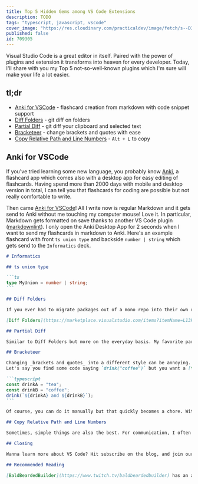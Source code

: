 ```yaml
---
title: Top 5 Hidden Gems among VS Code Extensions
description: TODO
tags: "typescript, javascript, vscode"
cover_image: "https://res.cloudinary.com/practicaldev/image/fetch/s--D3t6KdBd--/c_imagga_scale,f_auto,fl_progressive,h_420,q_auto,w_1000/https://dev-to-uploads.s3.amazonaws.com/uploads/articles/3yzspddr8hbaq6pksosa.png"
published: false
id: 709305
---
```


Visual Studio Code is a great editor in itself. Paired with the power of plugins and extension it transforms into heaven for every developer. Today, I'll share with you my Top 5 not-so-well-known plugins which I'm sure will make your life a lot easier.

## tl;dr

- [Anki for VSCode](https://marketplace.visualstudio.com/items?itemName=jasew.anki) - flashcard creation from markdown with code snippet support
- [Diff Folders](https://marketplace.visualstudio.com/items?itemName=L13RARY.l13-diff) - git diff on folders
- [Partial Diff](https://marketplace.visualstudio.com/items?itemName=ryu1kn.partial-diff) - git diff your clipboard and selected text
- [Bracketeer](https://marketplace.visualstudio.com/items?itemName=pustelto.bracketeer) - change brackets and quotes with ease
- [Copy Relative Path and Line Numbers](https://marketplace.visualstudio.com/items?itemName=ezforo.copy-relative-path-and-line-numbers) - `Alt + L` to copy

## Anki for VSCode

If you've tried learning some new language, you probably know [Anki](https://apps.ankiweb.net/), a flashcard app which comes also with a desktop app for easy editing of flashcards. Having spend more than 2000 days with mobile and desktop version in total, I can tell you that flashcards for coding are possible but not really comfortable to write.

Then came [Anki for VSCode](https://marketplace.visualstudio.com/items?itemName=jasew.anki)! All I write now is regular Markdown and it gets send to Anki without me touching my computer mouse! Love it. In particular, Markdown gets formatted on save thanks to another VS Code plugin ([markdownlint](https://marketplace.visualstudio.com/items?itemName=DavidAnson.vscode-markdownlint)).
I only open the Anki Desktop App for 2 seconds when I want to send my flashcards in markdown to Anki. Here's an example flashcard with front `ts union type` and backside `number | string` which gets send to the `Informatics` deck.

````markdown
# Informatics

## ts union type

```ts
type MyUnion = number | string;
```

## Diff Folders

If you ever had to migrate packages out of a mono repo into their own repo (or vice-versa) while other developers were still working on the existing mono repo package, well, then you probably know the pain of having to manually sync 50 or more files from A to B.

[Diff Folders](https://marketplace.visualstudio.com/items?itemName=L13RARY.l13-diff) made this process a lot easier by allowing to git-compare complete folder structures with eachother. Fortunately, this such a migration is not an everyday task but if it comes you want to have Diff Folders installed.

## Partial Diff

Similar to Diff Folders but more on the everyday basis. My favorite part of [Partial Diff](https://marketplace.visualstudio.com/items?itemName=ryu1kn.partial-diff) is comparison with clipboard. Last time I used this I compared two jest console outputs with eachother without having to save the logfiles (thereby avoiding the chore of cleanup 😉). After copying one output to clipboard, you can mark the other output and right-click -> `Compare Text with Clipboard`.

## Bracketeer

Changing _brackets and quotes_ into a different style can be annoying. [Bracketeer](https://marketplace.visualstudio.com/items?itemName=pustelto.bracketeer) makes it less annoying so you can focus on the code. Bracketeer can replace or delete all important quotes (backtick, single and double quotes) and parentheses.  
Let's say you find some code saying `drink("coffee")` but you want a [template literal](https://developer.mozilla.org/en-US/docs/Web/JavaScript/Reference/Template_literals) instead like so

```typescript
const drinkA = "tea";
const drinkB = "coffee";
drink(`${drinkA} and ${drinkB}`);
```

Of course, you can do it manually but that quickly becomes a chore. With Bracketeer I simply put my cursor somewhere inside of `"coffee"` and hit `Shift+Cmd+Alt+;`. Then I have my backticks. If you find the shortcut too complicated, bracketeer allows for rebinding all keys which I always find is a good thing.

## Copy Relative Path and Line Numbers

Sometimes, simple things are also the best. For communication, I often want to quickly and easily send a specific line in code with it's position to a team member. That's exactly where [Copy Relative Path and Line Numbers](https://marketplace.visualstudio.com/items?itemName=ezforo.copy-relative-path-and-line-numbers) shines. One hit on `Alt + L` and wabams, I have the relative path `src/App.tsx:16` in the clipboard. Particularly nice is that my team member can copy-and-paste it into VS Code's `Go to File` search (i.e. `Ctrl + P`) and the cursor lands exactly in the right place.

## Closing

Wanna learn more about VS Code? Hit subscribe on the blog, and join our [Twitch TypeScriptTeatime](https://www.twitch.tv/typescriptteatime/schedule) for Live Coding Fun! Looking forward to see you!

## Recommended Reading

[BaldBeardedBuilder](https://www.twitch.tv/baldbeardedbuilder) has an amazing article [10 VS Code Extensions You Need Today](https://michaeljolley.com/blog/10-visual-studio-code-extensions-you-need-today/). I already used 7 out of 10 so the article has my fullest support. Check it out and spread some developer love. 💚
````
